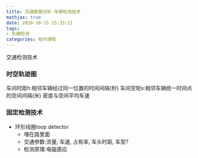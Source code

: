```yaml
---
title: 交通数据分析-车辆检测技术
mathjax: true
date: 2020-10-15 15:33:11
tags:
- 车辆检测
categories: 校内课程
---
```

交通检测技术
<!-- more -->

### 时空轨迹图

车间时距h:相邻车辆经过同一位置的时间间隔(秒)
车间空矩s:相邻车辆统一时间点的空间间隔(米)
密度与空间平均车速


### 固定检测技术
- 环形线圈loop detector
  - 埋在路里面
  - 交通参数:流量, 车速, 占有率, 车头时距, 车型?
  - 检测原理:电磁感应
